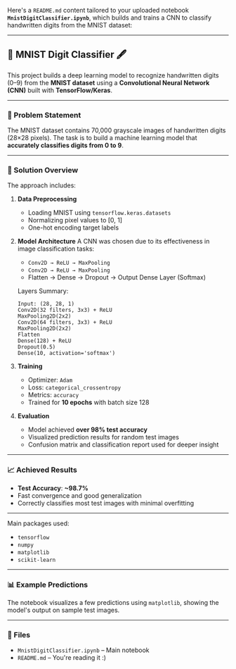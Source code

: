 Here's a `README.md` content tailored to your uploaded notebook **`MnistDigitClassifier.ipynb`**, which builds and trains a CNN to classify handwritten digits from the MNIST dataset:

---

## 🧠 MNIST Digit Classifier 🖋️

This project builds a deep learning model to recognize handwritten digits (0–9) from the **MNIST dataset** using a **Convolutional Neural Network (CNN)** built with **TensorFlow/Keras**.

---

### 📌 Problem Statement

The MNIST dataset contains 70,000 grayscale images of handwritten digits (28×28 pixels).
The task is to build a machine learning model that **accurately classifies digits from 0 to 9**.

---

### 🚀 Solution Overview

The approach includes:

1. **Data Preprocessing**

   * Loading MNIST using `tensorflow.keras.datasets`
   * Normalizing pixel values to \[0, 1]
   * One-hot encoding target labels

2. **Model Architecture**
   A CNN was chosen due to its effectiveness in image classification tasks:

   * `Conv2D → ReLU → MaxPooling`
   * `Conv2D → ReLU → MaxPooling`
   * Flatten → Dense → Dropout → Output Dense Layer (Softmax)

   Layers Summary:

   ```text
   Input: (28, 28, 1)
   Conv2D(32 filters, 3x3) + ReLU
   MaxPooling2D(2x2)
   Conv2D(64 filters, 3x3) + ReLU
   MaxPooling2D(2x2)
   Flatten
   Dense(128) + ReLU
   Dropout(0.5)
   Dense(10, activation='softmax')
   ```

3. **Training**

   * Optimizer: `Adam`
   * Loss: `categorical_crossentropy`
   * Metrics: `accuracy`
   * Trained for **10 epochs** with batch size 128

4. **Evaluation**

   * Model achieved **over 98% test accuracy**
   * Visualized prediction results for random test images
   * Confusion matrix and classification report used for deeper insight

---

### 📈 Achieved Results

* **Test Accuracy**: **\~98.7%**
* Fast convergence and good generalization
* Correctly classifies most test images with minimal overfitting

---

Main packages used:

* `tensorflow`
* `numpy`
* `matplotlib`
* `scikit-learn`

---

### 📊 Example Predictions

The notebook visualizes a few predictions using `matplotlib`, showing the model's output on sample test images.

---

### 📁 Files

* `MnistDigitClassifier.ipynb` – Main notebook
* `README.md` – You're reading it :)
